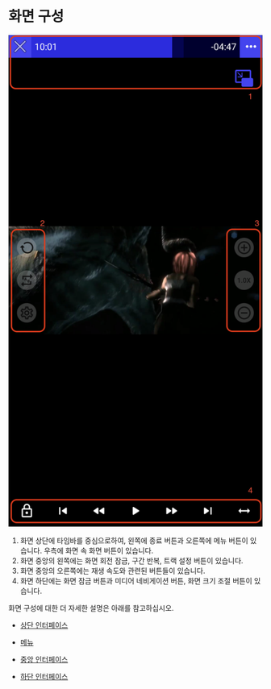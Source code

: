 # 화면 구성

![](./img/screen-layout-full.png)

1. 화면 상단에 타임바를 중심으로하여, 왼쪽에 종료 버튼과 오른쪽에 메뉴 버튼이 있습니다. 우측에 화면 속 화면 버튼이 있습니다.
2. 화면 중앙의 왼쪽에는 화면 회전 잠금, 구간 반복, 트랙 설정 버튼이 있습니다.
3. 화면 중앙의 오른쪽에는 재생 속도와 관련된 버튼들이 있습니다.
4. 화면 하단에는 화면 잠금 버튼과 미디어 네비게이션 버튼, 화면 크기 조절 버튼이 있습니다.

화면 구성에 대한 더 자세한 설명은 아래를 참고하십시오.

- [상단 인터페이스](./details.md#상단-인터페이스)

- [메뉴](./details.md#메뉴)

- [중앙 인터페이스](./details.md#중앙-인터페이스)

- [하단 인터페이스](./details.md#하단-인터페이스)
